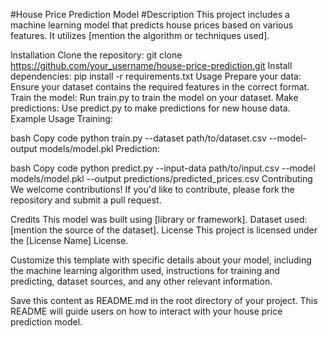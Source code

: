 #House Price Prediction Model
#Description
This project includes a machine learning model that predicts house prices based on various features. It utilizes [mention the algorithm or techniques used].

Installation
Clone the repository: git clone https://github.com/your_username/house-price-prediction.git
Install dependencies: pip install -r requirements.txt
Usage
Prepare your data: Ensure your dataset contains the required features in the correct format.
Train the model: Run train.py to train the model on your dataset.
Make predictions: Use predict.py to make predictions for new house data.
Example Usage
Training:

bash
Copy code
python train.py --dataset path/to/dataset.csv --model-output models/model.pkl
Prediction:

bash
Copy code
python predict.py --input-data path/to/input.csv --model models/model.pkl --output predictions/predicted_prices.csv
Contributing
We welcome contributions! If you'd like to contribute, please fork the repository and submit a pull request.

Credits
This model was built using [library or framework].
Dataset used: [mention the source of the dataset].
License
This project is licensed under the [License Name] License.

Customize this template with specific details about your model, including the machine learning algorithm used, instructions for training and predicting, dataset sources, and any other relevant information.

Save this content as README.md in the root directory of your project. This README will guide users on how to interact with your house price prediction model.
